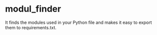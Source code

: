 # modul_finder
It finds the modules used in your Python file and makes it easy to export them to requirements.txt.
